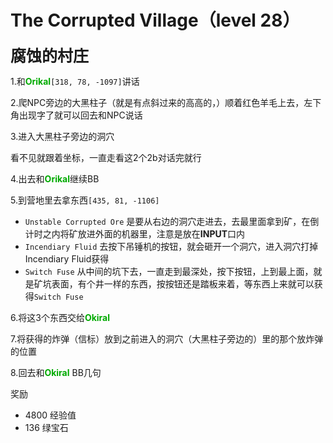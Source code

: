 # The Corrupted Village（level 28）
<span style="font-size: 25px;">**腐蚀的村庄**</span>

1.和<font color=00AA00>**Orikal**</font>`[318, 78, -1097]`讲话

2.爬NPC旁边的大黑柱子（就是有点斜过来的高高的，）顺着红色羊毛上去，左下角出现字了就可以回去和NPC说话

3.进入大黑柱子旁边的洞穴

看不见就跟着坐标，一直走看这2个2b对话完就行

4.出去和<font color=00AA00>**Orikal**</font>继续BB

5.到营地里去拿东西`[435, 81, -1106]`

+ `Unstable Corrupted Ore` 是要从右边的洞穴走进去，去最里面拿到矿，在倒计时之内将矿放进外面的机器里，注意是放在**INPUT**口内
+ `Incendiary Fluid` 去按下吊锤机的按钮，就会砸开一个洞穴，进入洞穴打掉Incendiary Fluid获得
+ `Switch Fuse` 从中间的坑下去，一直走到最深处，按下按钮，上到最上面，就是矿坑表面，有个井一样的东西，按按钮还是踏板来着，等东西上来就可以获得`Switch Fuse`

6.将这3个东西交给<font color=00AA00>**Okiral**</font>

7.将获得的炸弹（信标）放到之前进入的洞穴（大黑柱子旁边的）里的那个放炸弹的位置

8.回去和<font color=00AA00>**Okiral**</font> BB几句

奖励
+ 4800 经验值
+ 136 绿宝石